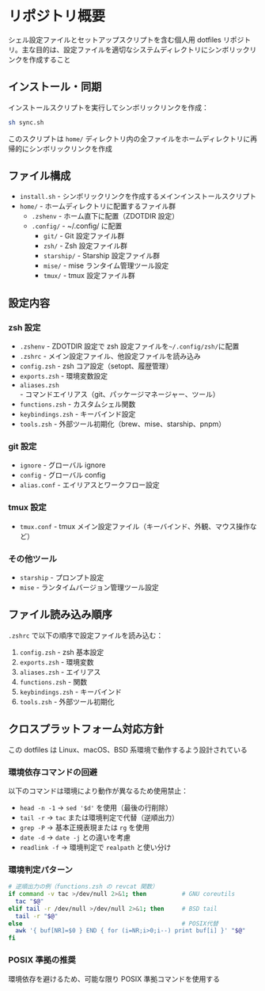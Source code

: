 # リポジトリ概要

シェル設定ファイルとセットアップスクリプトを含む個人用 dotfiles リポジトリ。主な目的は、設定ファイルを適切なシステムディレクトリにシンボリックリンクを作成すること

## インストール・同期

インストールスクリプトを実行してシンボリックリンクを作成：

```bash
sh sync.sh
```

このスクリプトは `home/` ディレクトリ内の全ファイルをホームディレクトリに再帰的にシンボリックリンクを作成

## ファイル構成

- `install.sh` - シンボリックリンクを作成するメインインストールスクリプト
- `home/` - ホームディレクトリに配置するファイル群
  - `.zshenv` - ホーム直下に配置（ZDOTDIR 設定）
  - `.config/` - ~/.config/ に配置
    - `git/` - Git 設定ファイル群
    - `zsh/` - Zsh 設定ファイル群
    - `starship/` - Starship 設定ファイル群
    - `mise/` - mise ランタイム管理ツール設定
    - `tmux/` - tmux 設定ファイル群

## 設定内容

### zsh 設定

- `.zshenv` - ZDOTDIR 設定で zsh 設定ファイルを`~/.config/zsh/`に配置
- `.zshrc` - メイン設定ファイル、他設定ファイルを読み込み
- `config.zsh` - zsh コア設定（setopt、履歴管理）
- `exports.zsh` - 環境変数設定
- `aliases.zsh` - コマンドエイリアス（git、パッケージマネージャー、ツール）
- `functions.zsh` - カスタムシェル関数
- `keybindings.zsh` - キーバインド設定
- `tools.zsh` - 外部ツール初期化（brew、mise、starship、pnpm）

### git 設定

- `ignore` - グローバル ignore
- `config` - グローバル config
- `alias.conf` - エイリアスとワークフロー設定

### tmux 設定

- `tmux.conf` - tmux メイン設定ファイル（キーバインド、外観、マウス操作など）

### その他ツール

- `starship` - プロンプト設定
- `mise` - ランタイムバージョン管理ツール設定

## ファイル読み込み順序

`.zshrc` で以下の順序で設定ファイルを読み込む：

1. `config.zsh` - zsh 基本設定
2. `exports.zsh` - 環境変数
3. `aliases.zsh` - エイリアス
4. `functions.zsh` - 関数
5. `keybindings.zsh` - キーバインド
6. `tools.zsh` - 外部ツール初期化

## クロスプラットフォーム対応方針

この dotfiles は Linux、macOS、BSD 系環境で動作するよう設計されている

### 環境依存コマンドの回避

以下のコマンドは環境により動作が異なるため使用禁止：

- `head -n -1` → `sed '$d'` を使用（最後の行削除）
- `tail -r` → `tac` または環境判定で代替（逆順出力）
- `grep -P` → 基本正規表現または `rg` を使用
- `date -d` → `date -j` との違いを考慮
- `readlink -f` → 環境判定で `realpath` と使い分け

### 環境判定パターン

```zsh
# 逆順出力の例（functions.zsh の revcat 関数）
if command -v tac >/dev/null 2>&1; then          # GNU coreutils
  tac "$@"
elif tail -r /dev/null >/dev/null 2>&1; then     # BSD tail
  tail -r "$@"
else                                             # POSIX代替
  awk '{ buf[NR]=$0 } END { for (i=NR;i>0;i--) print buf[i] }' "$@"
fi
```

### POSIX 準拠の推奨

環境依存を避けるため、可能な限り POSIX 準拠コマンドを使用する
